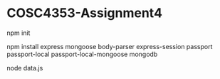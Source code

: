 # COSC4353-Assignment4

npm init

npm install express mongoose body-parser express-session passport passport-local passport-local-mongoose mongodb

node data.js
